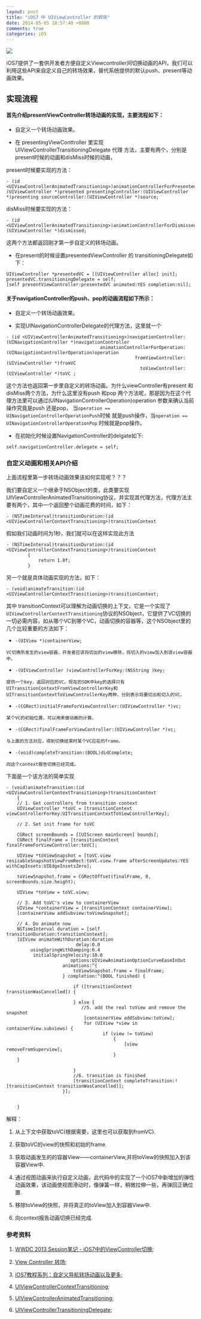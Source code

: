 ```yaml
---
layout: post
title: "iOS7 中 UIViewController 的转场"
date: 2014-05-05 18:57:40 +0800
comments: true
categories: iOS
---
```



![](http://ww3.sinaimg.cn/large/8bcaa2dfjw1ec8pxqd4plj20dw07sdgr.jpg)

iOS7提供了一套供开发者方便自定义Viewcontroller间切换动画的API，我们可以利用这些API来自定义自己的转场效果，替代系统提供的默认push、present等动画效果。

## 实现流程

#### 首先介绍presentViewController转场动画的实现，主要流程如下：


* 自定义一个转场动画效果。

* 在 presentingViewConttroller 里实现 UIViewControllerTransitioningDelegate 代理	方法，主要有两个，分别是present时候的动画和disMiss时候的动画，

present时候要实现的方法：

``` objc		
- (id <UIViewControllerAnimatedTransitioning>)animationControllerForPresentedController:(UIViewController *)presented presentingController:(UIViewController *)presenting sourceController:(UIViewController *)source;
```

disMiss时候要实现的方法：

``` objc
- (id <UIViewControllerAnimatedTransitioning>)animationControllerForDismissedController:(UIViewController *)dismissed;
```


这两个方法都返回刚才第一步自定义的转场动画。

* 在present的时候设置presentedViewController 的 transitioningDelegate如下：

``` objc
UIViewController *presentedVC = [[UIViewController alloc] init];
presentedVC.transitioningDelegate = self;
[self presentViewController:presentedVC animated:YES completion:nil];
```

#### 关于navigationController的push、pop的动画流程如下所示：

* 自定义一个转场动画效果。

* 实现UINavigationControllerDelegate的代理方法，这里就一个

``` objc
- (id <UIViewControllerAnimatedTransitioning>)navigationController:(UINavigationController *)navigationController
                                   animationControllerForOperation:(UINavigationControllerOperation)operation
                                                fromViewController:(UIViewController *)fromVC
                                                  toViewController:(UIViewController *)toVC ;                                                 
```    

这个方法也返回第一步里自定义的转场动画。为什么viewController有present 和disMiss两个方法，为什么这里没有push 和pop 两个方法呢，那是因为在这个代理方法里可以通过(UINavigationControllerOperation)operation 参数来确认当前操作究竟是push 还是pop， 当`operation == UINavigationControllerOperationPush`时候 就是push操作，当`operation == UINavigationControllerOperationPop` 时候就是pop操作。


*  在初始化时候设置NavigationController的delgate如下:

``` objc
self.navigationController.delegate = self;
```

### 自定义动画和相关API介绍

上面流程里第一步转场动画效果该如何实现呢？？？


我们要自定义一个继承于NSObject的类，此类要实现UIViewControllerAnimatedTransitioning协议，并实现其代理方法，代理方法主要有两个，其中一个返回整个动画花费的时间，如下：

``` objc
- (NSTimeInterval)transitionDuration:(id <UIViewControllerContextTransitioning>)transitionContext
```

假如我们动画时间为1秒，我们就可以在这样实现此方法

``` objc
- (NSTimeInterval)transitionDuration:(id <UIViewControllerContextTransitioning>)transitionContext
		{
			return 1.0f;
		}
```

另一个就是具体动画实现的方法，如下：

``` objc
- (void)animateTransition:(id <UIViewControllerContextTransitioning>)transitionContext;
```

其中	transitionContext可以理解为动画切换的上下文，它是一个实现了 `UIViewControllerContextTransitioning`协议的NSObject，它提供了VC切换的一切必需内容，如从哪个VC到哪个VC，动画切换的容器等，这个NSObject里的几个比较重要的方法如下：

   * `-(UIView *)containerView; `

	VC切换所发生的view容器，开发者应该将切出的view移除，将切入的view加入到该view容器中。

   * `-(UIViewController )viewControllerForKey:(NSString )key; `

	提供一个key，返回对应的VC。现在的SDK中key的选择只有UITransitionContextFromViewControllerKey和UITransitionContextToViewControllerKey两种，分别表示将要切出和切入的VC。

   * `-(CGRect)initialFrameForViewController:(UIViewController *)vc; `

	某个VC的初始位置，可以用来做动画的计算。

   * `-(CGRect)finalFrameForViewController:(UIViewController *)vc;`

	与上面的方法对应，得到切换结束时某个VC应在的frame。

   * `-(void)completeTransition:(BOOL)didComplete; `

	向这个context报告切换已经完成。


下面是一个该方法的简单实现

```objc
- (void)animateTransition:(id <UIViewControllerContextTransitioning>)transitionContext
	{
    // 1. Get controllers from transition context
    UIViewController *toVC = [transitionContext viewControllerForKey:UITransitionContextToViewControllerKey];

    // 2. Set init frame for toVC

    CGRect screenBounds = [[UIScreen mainScreen] bounds];
    CGRect finalFrame = [transitionContext finalFrameForViewController:toVC];

    UIView *toViewSnapshot = [toVC.view resizableSnapshotViewFromRect:toVC.view.frame afterScreenUpdates:YES withCapInsets:UIEdgeInsetsZero];

    toViewSnapshot.frame = CGRectOffset(finalFrame, 0, screenBounds.size.height);

    UIView *toView = toVC.view;

    // 3. Add toVC's view to containerView
    UIView *containerView = [transitionContext containerView];
    [containerView addSubview:toViewSnapshot];

    // 4. Do animate now
    NSTimeInterval duration = [self transitionDuration:transitionContext];
    [UIView animateWithDuration:duration
                          delay:0.0
         usingSpringWithDamping:0.4
          initialSpringVelocity:10.0
                        options:UIViewAnimationOptionCurveEaseInOut
                     animations:^{
                         toViewSnapshot.frame = finalFrame;
                     } completion:^(BOOL finished) {

                         if ([transitionContext transitionWasCancelled]) {

                         } else {
							//5. add the real toView and remove the snapshot
                             [containerView addSubview:toView];
                             for (UIView *view in containerView.subviews) {
        							if (view != toView)
        								{
            								[view removeFromSuperview];
        								}
    }

                         }
                         //6. transition is finished
                         [transitionContext completeTransition:![transitionContext transitionWasCancelled]];
                     }];


	}
```



解释：

1. 	从上下文中获取toVC(根据需要，这里也可以获取到fromVC).

2. 	获取toVC的view的快照和初始的frame.

3. 	获取动画发生的的容器View——containerView,并将toView的快照加入到该容器View中.

4. 	通过视图动画来执行自定义动画，此代码中的实现了一个iOS7中新增加的弹性动画效果，该动画使视图滑动时，像弹簧一样，稍微拉伸一些，再弹回正确位置.

5. 	移除toView的快照，并将真正的toView加入到容器View中.

6. 	向context报告动画切换已经完成.


### 参考资料

1. [WWDC 2013 Session笔记 - iOS7中的ViewController切换](http://onevcat.com/2013/10/vc-transition-in-ios7/);

2. [View Controller 转场](http://objccn.io/issue-5-3/);

3. [iOS7教程系列：自定义导航转场动画以及更多](http://www.cocoachina.com/gamedev/misc/2013/1224/7597.html);

4. [UIViewControllerContextTransitioning](https://developer.apple.com/library/ios/documentation/UIKit/Reference/UIViewControllerContextTransitioning_protocol/Reference/Reference.html);

5. [UIViewControllerAnimatedTransitioning](https://developer.apple.com/library/ios/documentation/UIKit/Reference/UIViewControllerAnimatedTransitioning_Protocol/Reference/Reference.html);

6. [UIViewControllerTransitioningDelegate](https://developer.apple.com/library/ios/documentation/uikit/reference/UIViewControllerTransitioningDelegate_protocol/Reference/Reference.html);
